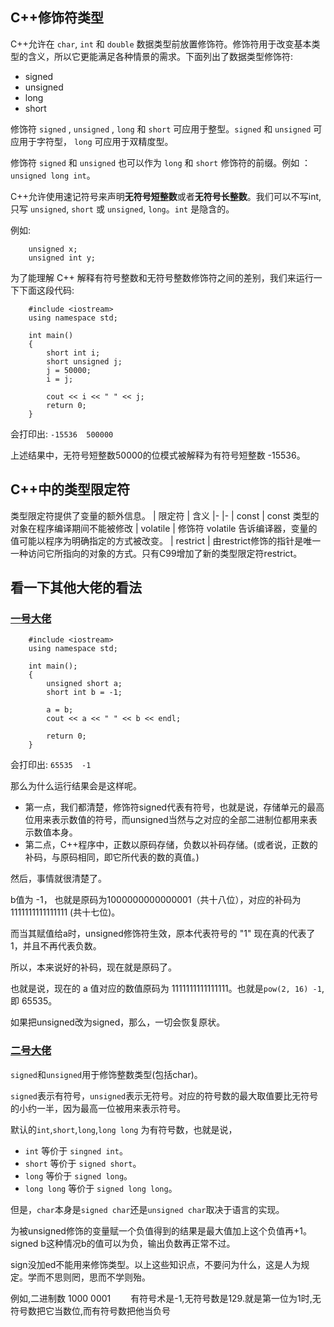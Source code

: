 ## C++修饰符类型
C++允许在 `char`, `int` 和 `double` 数据类型前放置修饰符。修饰符用于改变基本类型的含义，所以它更能满足各种情景的需求。下面列出了数据类型修饰符:

* signed
* unsigned
* long
* short

修饰符 `signed`  , `unsigned` , `long` 和 `short` 可应用于整型。`signed` 和 `unsigned` 可应用于字符型， `long` 可应用于双精度型。

修饰符 `signed` 和 `unsigned` 也可以作为 `long` 和 `short` 修饰符的前缀。例如 ： `unsigned long int`。

C++允许使用速记符号来声明**无符号短整数**或者**无符号长整数**。我们可以不写int, 只写 `unsigned`, `short` 或 `unsigned`, `long`。`int` 是隐含的。

例如:
```
    unsigned x;
    unsigned int y;
```

为了能理解 C++ 解释有符号整数和无符号整数修饰符之间的差别，我们来运行一下下面这段代码:
```
    #include <iostream>
    using namespace std;

    int main()
    {
        short int i;
        short unsigned j;
        j = 50000;
        i = j;

        cout << i << " " << j;
        return 0;
    }
```
会打印出: `-15536  500000`

上述结果中，无符号短整数50000的位模式被解释为有符号短整数 -15536。

## C++中的类型限定符
类型限定符提供了变量的额外信息。
| 限定符 | 含义
|- |-
| const | const 类型的对象在程序编译期间不能被修改
| volatile | 修饰符 volatile 告诉编译器，变量的值可能以程序为明确指定的方式被改变。
| restrict | 由restrict修饰的指针是唯一一种访问它所指向的对象的方式。只有C99增加了新的类型限定符restrict。



## 看一下其他大佬的看法
### [一号大佬](https://blog.csdn.net/dhtzzht/article/details/50283097)
```
    #include <iostream>
    using namespace std;

    int main();
    {
        unsigned short a;
        short int b = -1;

        a = b;
        cout << a << " " << b << endl;

        return 0;
    }
```

会打印出: `65535  -1`

那么为什么运行结果会是这样呢。

* 第一点，我们都清楚，修饰符signed代表有符号，也就是说，存储单元的最高位用来表示数值的符号，而unsigned当然与之对应的全部二进制位都用来表示数值本身。
* 第二点，C++程序中，正数以原码存储，负数以补码存储。(或者说，正数的补码，与原码相同，即它所代表的数的真值。)

然后，事情就很清楚了。

b值为 -1， 也就是原码为1000000000000001（共十八位），对应的补码为 1111111111111111 (共十七位)。

而当其赋值给a时，unsigned修饰符生效，原本代表符号的 "1" 现在真的代表了 1，并且不再代表负数。

所以，本来说好的补码，现在就是原码了。

也就是说，现在的 a 值对应的数值原码为 1111111111111111。也就是`pow(2, 16) -1`,即 65535。

如果把unsigned改为signed，那么，一切会恢复原状。

### [二号大佬](https://zhidao.baidu.com/question/168958311.html?qbl=relate_question_0&word=C%2B%2B%20signed)
`signed`和`unsigned`用于修饰整数类型(包括char)。

`signed`表示有符号，`unsigned`表示无符号。对应的符号数的最大取值要比无符号的小约一半，因为最高一位被用来表示符号。

默认的`int`,`short`,`long`,`long long` 为有符号数，也就是说，

* `int` 等价于 `singned int`。
*  `short` 等价于 `signed short`。
*  `long` 等价于 `signed long`。
*  `long long` 等价于 `signed long long`。

但是，`char`本身是`signed char`还是`unsigned char`取决于语言的实现。

为被unsigned修饰的变量赋一个负值得到的结果是最大值加上这个负值再+1。signed b这种情况b的值可以为负，输出负数再正常不过。

sign没加ed不能用来修饰类型。以上这些知识点，不要问为什么，这是人为规定。学而不思则罔，思而不学则殆。

例如,二进制数 1000 0001
　　有符号术是-1,无符号数是129.就是第一位为1时,无符号数把它当数位,而有符号数把他当负号
